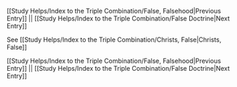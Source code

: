 [[Study Helps/Index to the Triple Combination/False, Falsehood|Previous Entry]]  ||  [[Study Helps/Index to the Triple Combination/False Doctrine|Next Entry]]

 See [[Study Helps/Index to the Triple Combination/Christs, False|Christs, False]]

[[Study Helps/Index to the Triple Combination/False, Falsehood|Previous Entry]]  ||  [[Study Helps/Index to the Triple Combination/False Doctrine|Next Entry]]